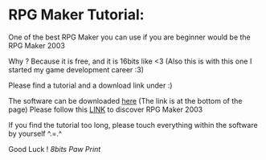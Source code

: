 # RPG Maker Tutorial:

One of the best RPG Maker you can use if you are beginner would be the RPG Maker 2003

Why ? Because it is free, and it is 16bits like <3 (Also this is with this one I started my game development career :3)

Please find a tutorial and a download link under :)

The software can be downloaded [here](https://2drpg.com/2003.php) (The link is at the bottom of the page)
Please follow this [LINK](https://www.youtube.com/watch?v=EEZYriQDrH4) to discover RPG Maker 2003

If you find the tutorial too long, please touch everything within the software by yourself ^.=.^

Good Luck ! *8bits Paw Print*